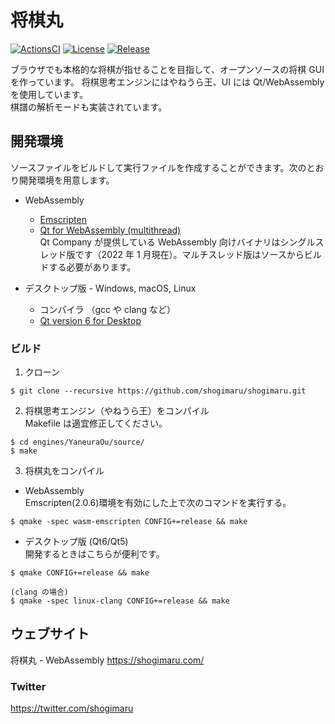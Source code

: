 # 将棋丸

[![ActionsCI](https://github.com/shogimaru/shogimaru/actions/workflows/actions.yml/badge.svg)](https://github.com/shogimaru/shogimaru/actions/workflows/actions.yml)
[![License](https://img.shields.io/badge/license-MIT-blue)](https://opensource.org/licenses/MIT)
[![Release](https://img.shields.io/github/v/release/shogimaru/shogimaru.svg)](https://github.com/shogimaru/shogimaru/releases)

ブラウザでも本格的な将棋が指せることを目指して、オープンソースの将棋 GUI を作っています。
将棋思考エンジンにはやねうら王、UI には Qt/WebAssembly を使用しています。  
棋譜の解析モードも実装されています。

## 開発環境

ソースファイルをビルドして実行ファイルを作成することができます。次のとおり開発環境を用意します。

- WebAssembly

  - [Emscripten](https://emscripten.org/)
  - [Qt for WebAssembly (multithread)](https://www.qt.io/)  
    Qt Company が提供している WebAssembly 向けバイナリはシングルスレッド版です（2022 年 1 月現在）。マルチスレッド版はソースからビルドする必要があります。

- デスクトップ版 - Windows, macOS, Linux
  - コンパイラ （gcc や clang など）
  - [Qt version 6 for Desktop](https://www.qt.io/)

### ビルド

1. クローン

```
$ git clone --recursive https://github.com/shogimaru/shogimaru.git
```

2. 将棋思考エンジン（やねうら王）をコンパイル  
   Makefile は適宜修正してください。

```
$ cd engines/YaneuraOu/source/
$ make
```

3. 将棋丸をコンパイル

- WebAssembly  
  Emscripten(2.0.6)環境を有効にした上で次のコマンドを実行する。

```
$ qmake -spec wasm-emscripten CONFIG+=release && make
```

- デスクトップ版 (Qt6/Qt5)  
  開発するときはこちらが便利です。

```
$ qmake CONFIG+=release && make

(clang の場合)
$ qmake -spec linux-clang CONFIG+=release && make
```

## ウェブサイト

将棋丸 - WebAssembly
https://shogimaru.com/

### Twitter

https://twitter.com/shogimaru
